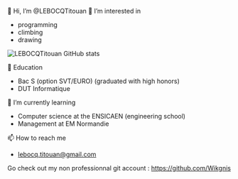 👋 Hi, I’m @LEBOCQTitouan
👀 I’m interested in
* programming
* climbing
* drawing

![LEBOCQTitouan GitHub stats](https://github-readme-stats.vercel.app/api?username=LEBOCQTitouan&show_icons=true&theme=transparent)

🏫 Education
* Bac S (option SVT/EURO) (graduated with high honors)
* DUT Informatique

🌱 I’m currently learning
* Computer science at the ENSICAEN (engineering school)
* Management at EM Normandie

📫 How to reach me
* lebocq.titouan@gmail.com

Go check out my non professionnal git account :  https://github.com/Wikgnis
